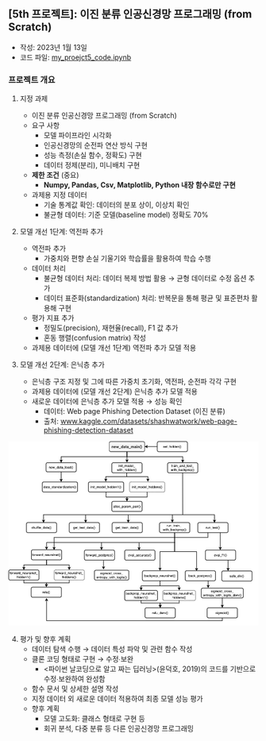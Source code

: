 
## [5th 프로젝트]: 이진 분류 인공신경망 프로그래밍 (from Scratch)
- 작성: 2023년 1월 13일   
- 코드 파일: [my_proejct5_code.ipynb](https://github.com/kongju7/my_project5/blob/main/my_project5_code.ipynb)


### 프로젝트 개요

1. 지정 과제 
    - 이진 분류 인공신경망 프로그래밍 (from Scratch)
    - 요구 사항 
      - 모델 파이프라인 시각화 
      - 인공신경망의 순전파 연산 방식 구현 
      - 성능 측정(손실 함수, 정확도) 구현
      - 데이터 정제(분리), 미니배치 구현 
    - **제한 조건** (중요) 
      - **Numpy, Pandas, Csv, Matplotlib, Python 내장 함수로만 구현** 
    - 과제용 지정 데이터 
      - 기술 통계값 확인: 데이터의 분포 상이, 이상치 확인  
      - 불균형 데이터: 기준 모델(baseline model) 정확도 70% 

2. 모델 개선 1단계: 역전파 추가 
    - 역전파 추가  
      - 가중치와 편향 손실 기울기와 학습률을 활용하여 학습 수행 
    - 데이터 처리 
      - 불균형 데이터 처리: 데이터 복제 방법 활용 → 균형 데이터로 수정 옵션 추가 
      - 데이터 표준화(standardization) 처리: 반복문을 통해 평균 및 표준편차 활용해 구현 
    - 평가 지표 추가 
      - 정밀도(precision), 재현율(recall), F1 값 추가
      - 혼동 행렬(confusion matrix) 작성 
    - 과제용 데이터에 (모델 개선 1단계) 역전파 추가 모델 적용 

3. 모델 개선 2단계: 은닉층 추가 
    - 은닉층 구조 지정 및 그에 따른 가중치 초기화, 역전파, 순전파 각각 구현 
    - 과제용 데이터에 (모델 개선 2단계) 은닉층 추가 모델 적용 
    - 새로운 데이터에 은닉층 추가 모델 적용 → 성능 확인
       - 데이터: Web page Phishing Detection Dataset (이진 분류)
       - 출처: www.kaggle.com/datasets/shashwatwork/web-page-phishing-detection-dataset

  ![최종 모델 호출 그래프](./img/cp1.png "최종 모델 호출 그래프")
  
4. 평가 및 향후 계획 
    - 데이터 탐색 수행 → 데이터 특성 파악 및 관련 함수 작성
    - 클론 코딩 형태로 구현 → 수정∙보완 
      - <파이썬 날코딩으로 알고 짜는 딥러닝>(윤덕호, 2019)의 코드를 기반으로 수정∙보완하여 완성함 
    - 함수 문서 및 상세한 설명 작성 
    - 지정 데이터 외 새로운 데이터 적용하여 최종 모델 성능 평가      
    - 향후 계획 
      - 모델 고도화: 클래스 형태로 구현 등 
      - 회귀 분석, 다중 분류 등 다른 인공신경망 프로그래밍  





